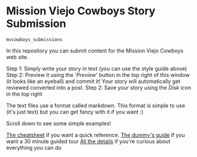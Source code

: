 # Mission Viejo Cowboys Story Submission

	mvcowboys_submissions

In this repository you can submit content for the Mission Viejo Cowboys web site. 

Step 1: Simply write your story in text (you can use the style guide above)
Step 2: Preview it using the '*Preview*' button in the top right of this window (it looks like an eyeball) and commit it! Your story will automatically get reviewed converted into a post. 
Step 2: Save your story using the *Disk* icon in the top right


The text files use a format called markdown. This format is simple to use (it's just text) but you can get fancy with it if you want :)

Scroll down to see some simple examples!

[The cheatsheet](https://github.com/adam-p/markdown-here/wiki/Markdown-Cheatsheet) if you want a quick reference.
[The dummy's guide](https://medium.com/@taylorhxu/markdown-for-dummies-a24e982b8e85) if you want a 30 minute guided tour
[All the details](http://daringfireball.net/projects/markdown/syntax) if you're curious about everything you can do


